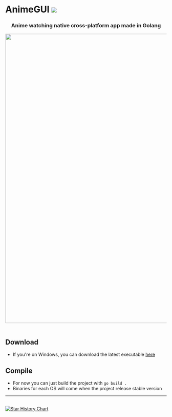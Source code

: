 <h1> AnimeGUI  <img src="https://img.shields.io/badge/Go-2e1c3b?style=for-the-badge&logo=go"> </h1>

<div align="center">
<h3> Anime watching native cross-platform app made in Golang </h3>
<img src="https://github.com/user-attachments/assets/639dd363-8d79-4ddf-816a-380774deba4f" width="900">
</div>
<br>

## Download
- If you're on Windows, you can download the latest executable [here](https://apologize.fr/AnimeGUI.exe) <br>

## Compile
- For now you can just build the project with `go build .`
- Binaries for each OS will come when the project release stable version<br>

---

<br>
<a href="https://star-history.com/#Apologieze/AnimeGUI&Date">
 <picture>
   <source media="(prefers-color-scheme: dark)" srcset="https://api.star-history.com/svg?repos=Apologieze/AnimeGUI&type=Date&theme=dark" />
   <source media="(prefers-color-scheme: light)" srcset="https://api.star-history.com/svg?repos=Apologieze/AnimeGUI&type=Date" />
   <img alt="Star History Chart" src="https://api.star-history.com/svg?repos=Apologieze/AnimeGUI&type=Date" />
 </picture>
</a>
